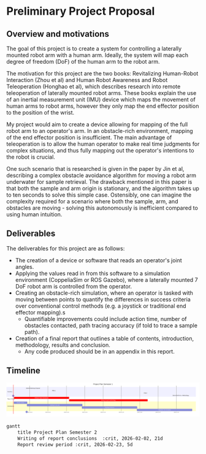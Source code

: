 # Preliminary Project Proposal

## Overview and motivations

The goal of this project is to create a system for controlling a laterally mounted robot arm with a human arm. Ideally, the system will map each degree of freedom (DoF) of the human arm to the robot arm.

The motivation for this project are the two books: Revitalizing Human-Robot Interaction (Zhou et al) and Human Robot Awareness and Robot Teleoperation (Honghao et al), which describes research into remote teleoperation of laterally mounted robot arms. These books explain the use of an inertial measurement unit (IMU) device which maps the movement of human arms to robot arms, however they only map the end effector position to the position of the wrist.

My project would aim to create a device allowing for mapping of the full robot arm to an operator's arm. In an obstacle-rich environment, mapping of the end effector position is insufficient. The main advantage of teleoperation is to allow the human operator to make real time judgments for complex situations, and thus fully mapping out the operator's intentions to the robot is crucial.

One such scenario that is researched is given in the paper by Jin et al, describing a complex obstacle avoidance algorithm for moving a robot arm underwater for sample retrieval. The drawback mentioned in this paper is that both the sample and arm origin is stationary, and the algorithm takes up to ten seconds to solve this simple case. Ostensibly, one can imagine the complexity required for a scenario where both the sample, arm, and obstacles are moving - solving this autonomously is inefficient compared to using human intuition.

## Deliverables

The deliverables for this project are as follows:

- The creation of a device or software that reads an operator's joint angles.
- Applying the values read in from this software to a simulation environment (CoppeliaSim or ROS Gazebo), where a laterally mounted 7 DoF robot arm is controlled from the operator.
- Creating an obstacle-rich simulation, where an operator is tasked with moving between points to quantify the differences in success criteria over conventional control methods (e.g. a joystick or traditional end effector mapping).s
  - Quantifiable improvements could include action time, number of obstacles contacted, path tracing accuracy (if told to trace a sample path).
- Creation of a final report that outlines a table of contents, introduction, methodology, results and conclusion.
  - Any code produced should be in an appendix in this report.

## Timeline

![alt text](proposal_imgs/mermaid-diagram.svg)

```mermaid
gantt
    title Project Plan Semester 2
    Writing of report conclusions  :crit, 2026-02-02, 21d
    Report review period :crit, 2026-02-23, 5d

```
